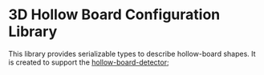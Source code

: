 # 3D Hollow Board Configuration Library

This library provides serializable types to describe hollow-board
shapes. It is created to support the
[hollow-board-detector](../hollow-board-detector/README.md);
